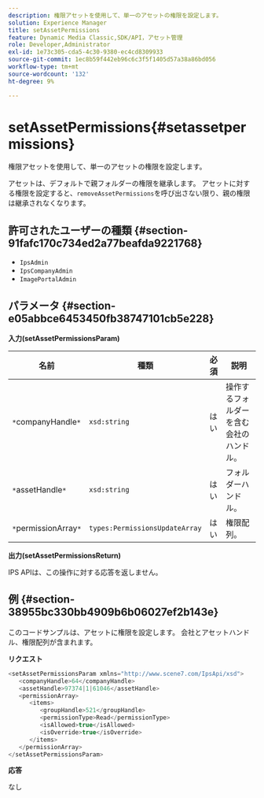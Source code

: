 ```yaml
---
description: 権限アセットを使用して、単一のアセットの権限を設定します。
solution: Experience Manager
title: setAssetPermissions
feature: Dynamic Media Classic,SDK/API，アセット管理
role: Developer,Administrator
exl-id: 1e73c305-cda5-4c30-9380-ec4cd8309933
source-git-commit: 1ec8b59f442eb96c6c3f5f1405d57a38a86bd056
workflow-type: tm+mt
source-wordcount: '132'
ht-degree: 9%

---
```


# setAssetPermissions{#setassetpermissions}

権限アセットを使用して、単一のアセットの権限を設定します。

アセットは、デフォルトで親フォルダーの権限を継承します。 アセットに対する権限を設定すると、`removeAssetPermissions`を呼び出さない限り、親の権限は継承されなくなります。

## 許可されたユーザーの種類 {#section-91fafc170c734ed2a77beafda9221768}

* `IpsAdmin`
* `IpsCompanyAdmin`
* `ImagePortalAdmin`

## パラメータ {#section-e05abbce6453450fb38747101cb5e228}

**入力(setAssetPermissionsParam)**

| 名前 | 種類 | 必須 | 説明 |
|---|---|---|---|
| `*`companyHandle`*` | `xsd:string` | はい | 操作するフォルダーを含む会社のハンドル。 |
| `*`assetHandle`*` | `xsd:string` | はい | フォルダーハンドル。 |
| `*`permissionArray`*` | `types:PermissionsUpdateArray` | はい | 権限配列。 |

**出力(setAssetPermissionsReturn)**

IPS APIは、この操作に対する応答を返しません。

## 例 {#section-38955bc330bb4909b6b06027ef2b143e}

このコードサンプルは、アセットに権限を設定します。 会社とアセットハンドル、権限配列が含まれます。

**リクエスト**

```java
<setAssetPermissionsParam xmlns="http://www.scene7.com/IpsApi/xsd">
   <companyHandle>64</companyHandle>
   <assetHandle>97374|1|61046</assetHandle>
   <permissionArray>
      <items>
         <groupHandle>521</groupHandle>
         <permissionType>Read</permissionType>
         <isAllowed>true</isAllowed>
         <isOverride>true</isOverride>
      </items>
   </permissionArray>
</setAssetPermissionsParam>
```

**応答**

なし
